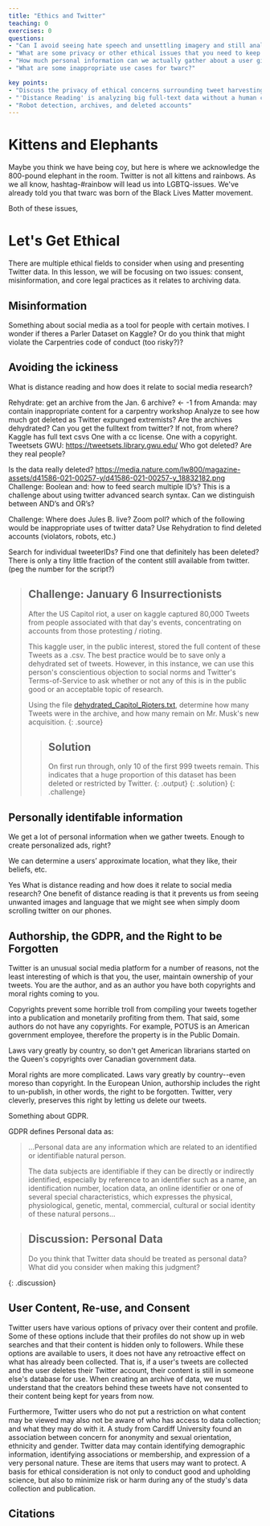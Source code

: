 ```yaml
---
title: "Ethics and Twitter"
teaching: 0
exercises: 0
questions:
- "Can I avoid seeing hate speech and unsettling imagery and still analyze twitter?"
- "What are some privacy or other ethical issues that you need to keep in mind when harvesting tweets with twarc?"
- "How much personal information can we actually gather about a user given our twarc scrape?"
- "What are some inappropriate use cases for twarc?"

key points:
- "Discuss the privacy of ethical concerns surrounding tweet harvesting."
- "'Distance Reading' is analyzing big full-text data without a human consuming the words"
- "Robot detection, archives, and deleted accounts"
---
```



# Kittens and Elephants
Maybe you think we have being coy, but here is where we acknowledge the 800-pound
elephant in the room. Twitter is not all kittens and rainbows. As we all know, 
hashtag-#rainbow will lead us into LGBTQ-issues. We've already told you that twarc
was born of the Black Lives Matter movement. 

Both of these issues, 

# Let's Get Ethical

There are multiple ethical fields to consider when using and presenting Twitter 
data. In this lesson, we will be focusing on two issues: consent, misinformation, 
and core legal practices as it relates to archiving data.

## Misinformation

Something about social media as a tool for people with certain motives. I wonder 
if theres a Parler Dataset on Kaggle? Or do you think that might violate the 
Carpentries code of conduct (too risky?)?

## Avoiding the ickiness
What is distance reading and how does it relate to social media research?


Rehydrate: get an archive from the Jan. 6 
archive? 
← -1 from Amanda: may contain inappropriate content for a carpentry 
workshop Analyze to see how much got deleted as Twitter expunged extremists? 
Are 
the archives dehydrated? Can you get the fulltext from twitter? 
If not, from 
where? 
Kaggle has full text csvs One with a cc license. One with a copyright. 
Tweetsets GWU: https://tweetsets.library.gwu.edu/ Who got deleted? Are they real 
people? 

Is the data really deleted? 
https://media.nature.com/lw800/magazine-assets/d41586-021-00257-y/d41586-021-00257-y_18832182.png 
Challenge: Boolean and: how to feed search multiple ID’s? This is a challenge 
about using twitter advanced search syntax. Can we distinguish between AND’s and 
OR’s? 

Challenge: Where does Jules B. live? Zoom poll? 
which of the following 
would be inappropriate uses of twitter data? Use Rehydration to find deleted 
accounts (violators, robots, etc.) 

Search for individual tweeterIDs? Find one that definitely has been 
deleted? There is only a tiny little fraction of the content still available from 
twitter. (peg the number for the script?)


> ## Challenge: January 6 Insurrectionists
>
> After the US Capitol riot, a user on kaggle captured 80,000
> Tweets from people associated with that day's events, concentrating
> on accounts from those protesting / rioting.
>
> This kaggle user, in the public interest, stored the full content of
> these Tweets as a .csv. The best practice would be to save only a
> dehydrated set of tweets. However, in this instance, we can use this
> person's conscientious objection to social norms and Twitter's
> Terms-of-Service to ask whether or not any of this is in the
> public good or an acceptable topic of research.
>
> Using the file [dehydrated_Capitol_Rioters.txt](../data/dehydratedCapitolRiotTweets.txt), determine how many
> Tweets were in the archive, and how many remain on Mr. Musk's new
> acquisition.
> {: .source}
>
> > ## Solution
> > On first run through, only 10 of the first 999 tweets remain.
> > This indicates that a huge proportion of this dataset has
> > been deleted or restricted by Twitter.
> > {: .output}
> {: .solution}
{: .challenge}



## Personally identifable information
We get a lot of personal information when we gather tweets. Enough to create 
personalized ads, right? 

We can determine a users’ approximate location, what 
they like, their beliefs, etc. 

Yes What is distance reading and how does it 
relate to social media research? 
One benefit of distance reading is that it prevents us 
from seeing unwanted images and language that we might see when simply doom 
scrolling twitter on our phones. 

## Authorship, the GDPR, and the Right to be Forgotten

Twitter is an unusual social media platform for a number of reasons, not the
least interesting of which is that you, the user, maintain ownership of your
tweets. You are the author, and as an author you have both copyrights and
moral rights coming to you.

Copyrights prevent some horrible troll from compiling your tweets together into a 
publication and monetarily profiting from them. That said, some authors do not 
have any copyrights. For example, POTUS is an American government employee, 
therefore the property is in the Public Domain. 

Laws vary greatly by country, so don't get American librarians started on 
the Queen's copyrights over Canadian government data.

Moral rights are more complicated. Laws vary greatly by country--even moreso than 
copyright. In the European Union, authorship includes the right to un-publish,
in other words, the right to be forgotten. Twitter, very cleverly, preserves this
right by letting us delete our tweets.


Something about GDPR.

GDPR defines Personal data as:

> ...Personal data are any information which are related to an identified or identifiable natural person.
>
> The data subjects are identifiable if they can be directly or indirectly identified, especially by reference to an identifier such as a name, an
> identification number, location data, an online identifier or one of several special characteristics, which expresses the physical, physiological,
> genetic, mental, commercial, cultural or social identity of these natural persons...

> ## Discussion: Personal Data
>
> Do you think that Twitter data should be treated as personal data?
> What did you consider when making this judgment?
>
{: .discussion}

## User Content, Re-use, and Consent

Twitter users have various options of privacy over their content and profile. 
Some of these options include that their profiles do not show up in web searches 
and that their content is hidden only to followers. While these options are 
available to users, it does not have any retroactive effect on what has already 
been collected. That is, if a user's tweets are collected and the user deletes 
their Twitter account, their content is still in someone else's database for use. 
When creating an archive of data, we must understand that the creators behind 
these tweets have not consented to their content being kept for years from now.

Furthermore, Twitter users who do not put a restriction on what content may be 
viewed may also not be aware of who has access to data collection; and what they 
may do with it. A study from Cardiff University found an association between 
concern for anonymity and sexual orientation, ethnicity and gender. Twitter data 
may contain identifying demographic information, identifying associations or 
membership, and expression of a very personal nature. These are items that users 
may want to protect. A basis for ethical consideration is not only to conduct 
good and upholding science, but also to minimize risk or harm during any of the 
study's data collection and publication.


## Citations
